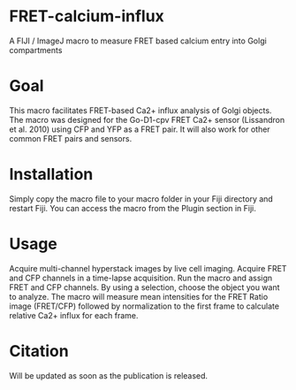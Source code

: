 # FRET-calcium-influx
A FIJI / ImageJ macro to measure FRET based calcium entry into Golgi compartments

# Goal
This macro facilitates FRET-based Ca2+ influx analysis of Golgi objects. The macro was designed for the Go-D1-cpv FRET Ca2+ sensor (Lissandron et al. 2010) using CFP and YFP as a FRET pair. It will also work for other common FRET pairs and sensors.   

# Installation
Simply copy the macro file to your macro folder in your Fiji directory and restart Fiji. You can access the macro from the Plugin section in Fiji.    

# Usage
Acquire multi-channel hyperstack images by live cell imaging. Acquire FRET and CFP channels in a time-lapse acquisition. Run the macro and assign FRET and CFP channels. By using a selection, choose the object you want to analyze. The macro will measure mean intensities for the FRET Ratio image (FRET/CFP) followed by normalization to the first frame to calculate relative Ca2+ influx for each frame.

# Citation
Will be updated as soon as the publication is released. 
